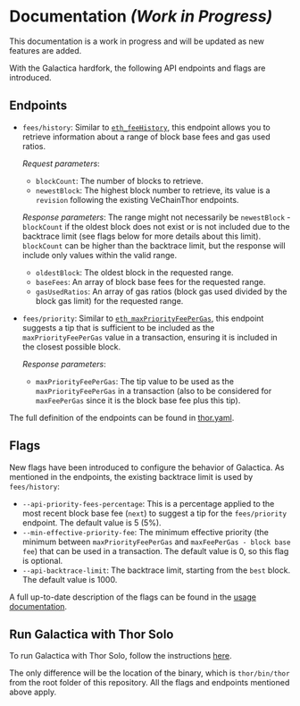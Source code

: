 # Documentation *(Work in Progress)*

This documentation is a work in progress and will be updated as new features are added.

With the Galactica hardfork, the following API endpoints and flags are introduced.

## Endpoints

- `fees/history`: Similar to [`eth_feeHistory`](https://docs.metamask.io/services/reference/ethereum/json-rpc-methods/eth_feehistory/), this endpoint allows you to retrieve information about a range of block base fees and gas used ratios.

    _Request parameters_:

    - `blockCount`: The number of blocks to retrieve.
    - `newestBlock`: The highest block number to retrieve, its value is a `revision` following the existing VeChainThor endpoints.

    _Response parameters_:
    The range might not necessarily be `newestBlock` - `blockCount` if the oldest block does not exist or is not included due to the backtrace limit (see flags below for more details about this limit). `blockCount` can be higher than the backtrace limit, but the response will include only values within the valid range.

    - `oldestBlock`: The oldest block in the requested range.
    - `baseFees`: An array of block base fees for the requested range.
    - `gasUsedRatios`: An array of gas ratios (block gas used divided by the block gas limit) for the requested range.

- `fees/priority`: Similar to [`eth_maxPriorityFeePerGas`](https://docs.metamask.io/services/reference/ethereum/json-rpc-methods/eth_maxpriorityfeepergas/), this endpoint suggests a tip that is sufficient to be included as the `maxPriorityFeePerGas` value in a transaction, ensuring it is included in the closest possible block.

    _Response parameters_:
    - `maxPriorityFeePerGas`: The tip value to be used as the `maxPriorityFeePerGas` in a transaction (also to be considered for `maxFeePerGas` since it is the block base fee plus this tip).

The full definition of the endpoints can be found in [thor.yaml](../../thor/api/doc/thor.yaml).

## Flags

New flags have been introduced to configure the behavior of Galactica. As mentioned in the endpoints, the existing backtrace limit is used by `fees/history`:

- `--api-priority-fees-percentage`: This is a percentage applied to the most recent block base fee (`next`) to suggest a tip for the `fees/priority` endpoint. The default value is 5 (5%).
- `--min-effective-priority-fee`: The minimum effective priority (the minimum between `maxPriorityFeePerGas` and `maxFeePerGas - block base fee`) that can be used in a transaction. The default value is 0, so this flag is optional.
- `--api-backtrace-limit`: The backtrace limit, starting from the `best` block. The default value is 1000.

A full up-to-date description of the flags can be found in the [usage documentation](../../thor/docs/usage.md#command-line-options).

## Run Galactica with Thor Solo

To run Galactica with Thor Solo, follow the instructions [here](../../thor/docs/usage.md#thor-solo).

The only difference will be the location of the binary, which is `thor/bin/thor` from the root folder of this repository. All the flags and endpoints mentioned above apply.
